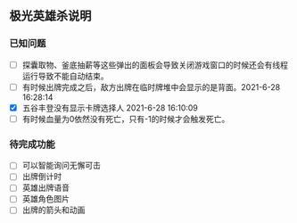 ﻿## 极光英雄杀说明
###	已知问题
- [ ] 探囊取物、釜底抽薪等这些弹出的面板会导致关闭游戏窗口的时候还会有线程运行导致不能自动结束。
- [ ] 有时候出牌完成之后，敌方出牌在临时牌堆中会显示的是背面。2021-6-28 16:28:14
- [x] 五谷丰登没有显示卡牌选择人 2021-6-28 16:10:09
- [ ] 有时候血量为0依然没有死亡，只有-1的时候才会触发死亡。
### 待完成功能
- [ ] 可以智能询问无懈可击
- [ ] 出牌倒计时
- [ ] 英雄出牌语音
- [ ] 英雄角色图片
- [ ] 出牌的箭头和动画